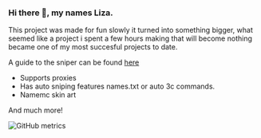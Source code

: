 ### Hi there 👋, my names Liza.
This project was made for fun slowly it turned into something bigger, what seemed like a project i spent a few hours making that will become nothing became one of my most succesful projects to date.

A guide to the sniper can be found [here](https://github.com/6uf/mcsn/tree/main/documents)

- Supports proxies
- Has auto sniping features names.txt or auto 3c commands.
- Namemc skin art

And much more!

![GitHub metrics](https://metrics.lecoq.io/6uf)
